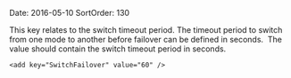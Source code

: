 Date: 2016-05-10
SortOrder: 130

This key relates to the switch timeout period. The timeout period to switch from one mode to another before failover can be defined in seconds.  The value should contain the switch timeout period in seconds.

```
<add key="SwitchFailover" value="60" />
```

 
